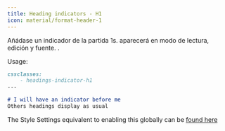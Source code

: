```yaml
---
title: Heading indicators - H1
icon: material/format-header-1
---
```


Añádase un indicador de la partida 1s. aparecerá en modo de lectura, edición y fuente.
.

Usage:
```md
cssclasses:
    - headings-indicator-h1
---

# I will have an indicator before me
Others headings display as usual
```

The Style Settings equivalent to enabling this globally can be [found here](。/。/Style-Settings/Editor/Typography/headings/index.md#for-heading-1)